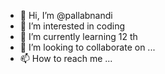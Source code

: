- 👋 Hi, I’m @pallabnandi
- 👀 I’m interested in coding
- 🌱 I’m currently learning 12 th
- 💞️ I’m looking to collaborate on ...
- 📫 How to reach me ...

<!---
pallabnandi/pallabnandi is a ✨ special ✨ repository because its `README.md` (this file) appears on your GitHub profile.
You can click the Preview link to take a look at your changes.
--->
